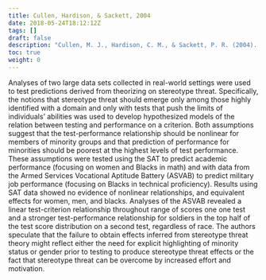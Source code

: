 ```yaml
---
title: Cullen, Hardison, & Sackett, 2004
date: 2018-05-24T18:12:12Z
tags: []
draft: false
description: "Cullen, M. J., Hardison, C. M., & Sackett, P. R. (2004). Using SAT-grade and ability-job performance relationships to test predictions derived from stereotype threat theory. *Journal of Applied Psychology, 89,* 220-230."
toc: true
weight: 0
---
```


Analyses of two large data sets collected in real-world settings were used to test predictions derived from theorizing on stereotype threat. Specifically, the notions that stereotype threat should emerge only among those highly identified with a domain and only with tests that push the limits of individuals’ abilities was used to develop hypothesized models of the relation between testing and performance on a criterion. Both assumptions suggest that the test-performance relationship should be nonlinear for members of minority groups and that prediction of performance for minorities should be poorest at the highest levels of test performance. These assumptions were tested using the SAT to predict academic performance (focusing on women and Blacks in math) and with data from the Armed Services Vocational Aptitude Battery (ASVAB) to predict military job performance (focusing on Blacks in technical proficiency). Results using SAT data showed no evidence of nonlinear relationships, and equivalent effects for women, men, and blacks. Analyses of the ASVAB revealed a linear test-criterion relationship throughout range of scores one one test and a stronger test-performance relationship for soldiers in the top half of the test score distribution on a second test, regardless of race. The authors speculate that the failure to obtain effects inferred from stereotype threat theory might reflect either the need for explicit highlighting of minority status or gender prior to testing to produce stereotype threat effects or the fact that stereotype threat can be overcome by increased effort and motivation.
